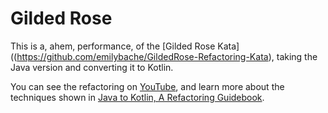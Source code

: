 # Gilded Rose

This is a, ahem, performance, of the [Gilded Rose Kata]((https://github.com/emilybache/GildedRose-Refactoring-Kata), taking the Java version and converting it to Kotlin.

You can see the refactoring on [YouTube](https://www.youtube.com/playlist?list=PL1ssMPpyqocjo6kkNCg-ncTyAW0nECPmq), and learn more about the techniques shown in  [Java to Kotlin, A Refactoring Guidebook](https://java-to-kotlin.dev/).
